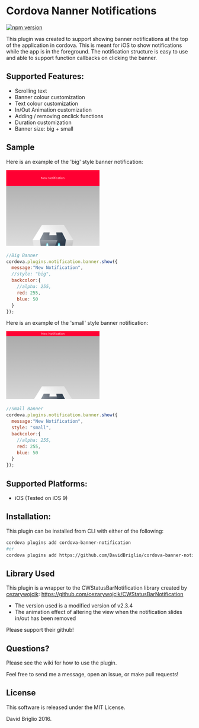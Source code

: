 # Cordova Nanner Notifications
[![npm version](https://badge.fury.io/js/cordova-banner-notification.svg)](https://badge.fury.io/js/cordova-banner-notification)

This plugin was created to support showing banner notifications at the top of the application in cordova. This is meant for iOS to show notifications while the app is in the foreground. The notification structure is easy to use and able to support function callbacks on clicking the banner.

## Supported Features:
- Scrolling text
- Banner colour customization
- Text colour customization
- In/Out Animation customization
- Adding / removing onclick functions
- Duration customization
- Banner size: big + small

## Sample

Here is an example of the 'big' style banner notification:

<img src="https://github.com/DavidBriglio/cordova-banner-notification/blob/master/sample/LargeNotificationSample.png" width="50%"/>

```javascript
//Big Banner
cordova.plugins.notification.banner.show({
  message:"New Notification",
  //style: "big",
  backcolor:{
    //alpha: 255,
    red: 255,
    blue: 50
  }
});
```



Here is an example of the 'small' style banner notification:

<img src="https://github.com/DavidBriglio/cordova-banner-notification/blob/master/sample/SmallNotificationSample.png" width="50%"/>

```javascript
//Small Banner
cordova.plugins.notification.banner.show({
  message:"New Notification",
  style: "small",
  backcolor:{
    //alpha: 255,
    red: 255,
    blue: 50
  }
});
```



## Supported Platforms:
- iOS (Tested on iOS 9)

## Installation:
This plugin can be installed from CLI with either of the following:

```bash
cordova plugins add cordova-banner-notification
#or
cordova plugins add https://github.com/DavidBriglio/cordova-banner-notification
```

## Library Used
This plugin is a wrapper to the CWStatusBarNotification library created by [cezarywojcik](https://github.com/cezarywojcik):
https://github.com/cezarywojcik/CWStatusBarNotification

- The version used is a modified version of v2.3.4
- The animation effect of altering the view when the notification slides in/out has been removed

Please support their github!

## Questions?
Please see the wiki for how to use the plugin.

Feel free to send me a message, open an issue, or make pull requests!


## License

This software is released under the MIT License.

David Briglio 2016.
